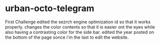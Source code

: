 # urban-octo-telegram
First Challenge
edited the sezrch engine optimization id so that it works properly.
changes the color contents so that it is easier ont the eyes while also having a contrasting color for the side bar.
edited the year posted on the bottom of the page sonce i'm the last to edit the website.
